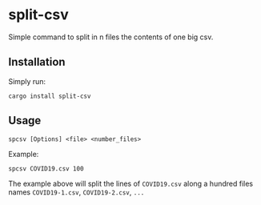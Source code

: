 # split-csv

Simple command to split in n files the contents of one big csv.



## Installation

Simply run:

```
cargo install split-csv
```



## Usage

```
spcsv [Options] <file> <number_files>
```



Example:

```
spcsv COVID19.csv 100
```



The example above will split the lines of `COVID19.csv` along a hundred files names `COVID19-1.csv`, `COVID19-2.csv`, `...`



